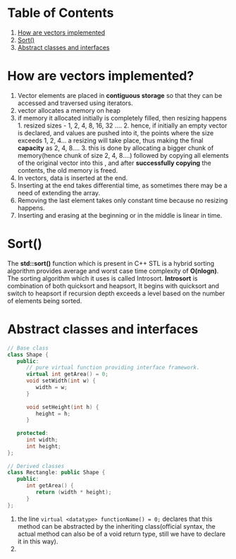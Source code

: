 # Table of Contents

1. [How are vectors implemented](#vectors-implementation)
2. [Sort()](#cpp-sort)
3. [Abstract classes and interfaces](#abstract-classes-interfaces)



# How are vectors implemented?<a name="vectors-implementation"></a>

1.  Vector elements are placed in **contiguous storage** so that they can be accessed and traversed using iterators. 
   1.  vector allocates a memory on heap
   2.   if memory it allocated initially is completely filled, then resizing happens
      1.  resized sizes - 1, 2, 4, 8, 16, 32 ....
      2.  hence, if initially an empty vector is declared, and values are pushed into it, the points where the size exceeds 1, 2, 4... a resizing will take place, thus making the final **capacity** as 2, 4, 8....
      3.  this is done by allocating a bigger chunk of memory(hence chunk of size 2, 4, 8....) followed by copying all elements of the original vector into this , and after **successfully copying** the contents, the old memory is freed.
2.  In vectors, data is inserted at the end. 
   1. Inserting at the end takes differential time, as sometimes there may be a need of extending the array. 
3.  Removing the last element takes only constant time because no resizing happens. 
4.  Inserting and erasing at the beginning or in the middle is linear in time.





# Sort()<a name="cpp-sort"></a>

The **std::sort()** function which is present in C++ STL is a hybrid sorting algorithm provides average and worst case time complexity of **O(nlogn)**. The sorting algorithm which it uses is called Introsort.
**Introsort** is combination of both quicksort and heapsort, It begins with quicksort and switch to heapsort if recursion depth exceeds a level based on the number of elements being sorted.





# Abstract classes and interfaces<a name="abstract-classes-interfaces"></a>

```c++
// Base class
class Shape {
   public:
      // pure virtual function providing interface framework.
      virtual int getArea() = 0;
      void setWidth(int w) {
         width = w;
      }
   
      void setHeight(int h) {
         height = h;
      }
   
   protected:
      int width;
      int height;
};
 
// Derived classes
class Rectangle: public Shape {
   public:
      int getArea() { 
         return (width * height); 
      }
};
```



1. the line `virtual <datatype> functionName() = 0;` declares that this method can be abstracted by the inheriting class(official syntax, the actual method can also be of a void return type, still we have to declare it in this way).
2. 